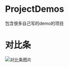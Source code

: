 # ProjectDemos
包含很多自己写的demo的项目
#  对比条
![对比条图片](https://github.com/panpan058/ProjectDemos/app/src/main/assets/comparedView.gif)
